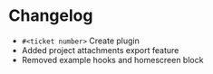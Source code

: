 <!---- copyright
OpenProject Plugins Plugin

Copyright (C) 2013 - 2014 the OpenProject Foundation (OPF)

This program is free software; you can redistribute it and/or
modify it under the terms of the GNU General Public License version 3.

You should have received a copy of the GNU General Public License
along with this program; if not, write to the Free Software
Foundation, Inc., 51 Franklin Street, Fifth Floor, Boston, MA  02110-1301, USA.

See doc/COPYRIGHT.md for more details.

++-->

# Changelog

* `#<ticket number>` Create plugin
* Added project attachments export feature
* Removed example hooks and homescreen block

